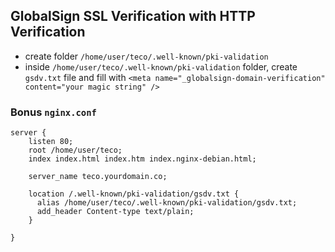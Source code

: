 ## GlobalSign SSL Verification with HTTP Verification
- create folder `/home/user/teco/.well-known/pki-validation`
- inside `/home/user/teco/.well-known/pki-validation` folder, create `gsdv.txt` file and fill with `<meta name="_globalsign-domain-verification" content="your magic string" />`

### Bonus `nginx.conf`

```
server {
    listen 80;
    root /home/user/teco;
    index index.html index.htm index.nginx-debian.html;

    server_name teco.yourdomain.co;

    location /.well-known/pki-validation/gsdv.txt {
      alias /home/user/teco/.well-known/pki-validation/gsdv.txt;
      add_header Content-type text/plain;
    }

}
```